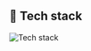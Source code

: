 ## 🔭 Tech stack

![Tech stack](https://skillicons.dev/icons?i=typescript,react,nextjs,nodejs,nestjs,rails,graphql,tailwindcss,terraform,aws)
